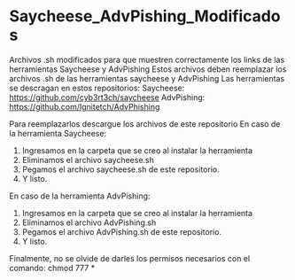 # Saycheese_AdvPishing_Modificados
Archivos .sh modificados para que muestren correctamente los links de las herramientas Saycheese y AdvPishing
Estos archivos deben reemplazar los archivos .sh de las herramientas saycheese y AdvPishing
Las herramientas se descragan en estos repositorios:
Saycheese:
https://github.com/cyb3rt3ch/saycheese
AdvPishing:
https://github.com/Ignitetch/AdvPhishing

Para reemplazarlos descargue los archivos de este repositorio
En caso de la herramienta Saycheese:
1. Ingresamos en la carpeta que se creo al instalar la herramienta
2. Eliminamos el archivo saycheese.sh
3. Pegamos el archivo saycheese.sh de este repositorio.
4. Y listo.

En caso de la herramienta AdvPishing:
1. Ingresamos en la carpeta que se creo al instalar la herramienta
2. Eliminamos el archivo AdvPishing.sh
3. Pegamos el archivo AdvPishing.sh de este repositorio.
4. Y listo.

Finalmente, no se olvide de darles los permisos necesarios con el comando:
chmod 777 *
